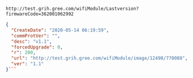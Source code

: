`http://test.grih.gree.com/wifiModule/Lastversion?firmwareCode=362001062992`

```json
{
  "CreateDate": "2020-05-14 06:19:59",
  "commProtVer": "",
  "desc": "v1.1",
  "forcedUpgrade": 0,
  "r": 200,
  "url": "http://test.grih.gree.com/wifiModule/image/12498/770088",
  "ver": "1.1"
}```